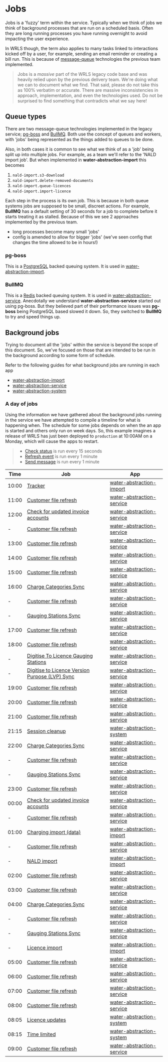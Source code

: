 # Jobs

Jobs is a 'fuzzy' term within the service. Typically when we think of jobs we think of background processes that are run on a scheduled basis. Often they are long running processes you have running overnight to avoid impacting the user experience.

In WRLS though, the term also applies to many tasks linked to interactions kicked off by a user, for example, sending an email reminder or creating a bill run. This is because of [message-queue](https://en.wikipedia.org/wiki/Message_queue) technologies the previous team implemented.

> Jobs is a _massive_ part of the WRLS legacy code base and was heavily relied upon by the previous delivery team. We're doing what we can to document what we find. That said, please do not take this as 100% verbatim or accurate. There are massive inconsistencies in approach, implementation, and even the technologies used. Do not be surprised to find something that contradicts what we say here!

## Queue types

There are two message-queue technologies implemented in the legacy service; [pg-boss](https://github.com/timgit/pg-boss) and [BullMQ](https://docs.bullmq.io/). Both use the concept of queues and workers, with 'jobs' being represented as the things added to queues to be done.

Also, in both cases it is common to see what we think of as a 'job' being split up into multiple jobs. For example, as a team we'll refer to the 'NALD import job'. But when implemented in **water-abstraction-import** this becomes

1. `nald-import.s3-download`
1. `nald-import.delete-removed-documents`
1. `nald-import.queue-licences`
1. `nald-import.import-licence`

Each step in the process is its own job. This is because in both queue systems jobs are supposed to be small, discreet actions. For example, **BullMQ** has a default setting of 30 seconds for a job to complete before it starts treating it as stalled. Because of this we see 2 approaches implemented by the previous team.

- long processes become many small 'jobs'
- config is amended to allow for bigger 'jobs' (we've seen config that changes the time allowed to be in hours!)

### pg-boss

This is a [PostgreSQL](https://www.postgresql.org/) backed queuing system. It is used in [water-abstraction-import](https://github.com/DEFRA/water-abstraction-import).

### BullMQ

This is a [Redis](https://redis.io/) backed queuing system. It is used in [water-abstraction-service](https://github.com/DEFRA/water-abstraction-service). Anecdotally we understand **water-abstraction-service** started out using pg-boss. But they believed part of their performance issues was **pg-boss** being PostgreSQL based slowed it down. So, they switched to **BullMQ** to try and speed things up.

## Background jobs

Trying to document all the 'jobs' within the service is beyond the scope of this document. So, we've focused on those that are intended to be run in the background according to some form of schedule.

Refer to the following guides for what background jobs are running in each app

- [water-abstraction-import](/jobs/import.md)
- [water-abstraction-service](/jobs/service.md)
- [water-abstraction-system](/jobs/system.md)

### A day of jobs

Using the information we have gathered about the background jobs running in the service we have attempted to compile a timeline for what is happening when. The schedule for some jobs depends on when the an app is started and others only run on week days. So, this example imagines a release of WRLS has just been deployed to `production` at 10:00AM on a Monday, which will cause the apps to restart.

> - [Check status](/jobs/service.md#check-status) is run every 15 seconds
> - [Refresh event](/jobs/service.md#refresh-event) is run every 1 minute
> - [Send message](/jobs/service.md#send-message) is run every 1 minute

|Time|Job|App|
|----|---|---|
|10:00|[Tracker](/jobs/import.md#tracker)|[water-abstraction-import](/jobs/import.md)|
|11:00|[Customer file refresh](/jobs/service.md#customer-file-refresh)|[water-abstraction-service](/jobs/service.md)|
|12:00|[Check for updated invoice accounts](/jobs/service.md#check-for-updated-invoice-accounts)|[water-abstraction-service](/jobs/service.md)|
| -   |[Customer file refresh](/jobs/service.md#customer-file-refresh)|[water-abstraction-service](/jobs/service.md)|
|13:00|[Customer file refresh](/jobs/service.md#customer-file-refresh)|[water-abstraction-service](/jobs/service.md)|
|14:00|[Customer file refresh](/jobs/service.md#customer-file-refresh)|[water-abstraction-service](/jobs/service.md)|
|15:00|[Customer file refresh](/jobs/service.md#customer-file-refresh)|[water-abstraction-service](/jobs/service.md)|
|16:00|[Charge Categories Sync](/jobs/service.md#charge-categories-sync)|[water-abstraction-service](/jobs/service.md)|
| -   |[Customer file refresh](/jobs/service.md#customer-file-refresh)|[water-abstraction-service](/jobs/service.md)|
| -   |[Gauging Stations Sync](/jobs/service.md#gauging-stations-sync)|[water-abstraction-service](/jobs/service.md)|
|17:00|[Customer file refresh](/jobs/service.md#customer-file-refresh)|[water-abstraction-service](/jobs/service.md)|
|18:00|[Customer file refresh](/jobs/service.md#customer-file-refresh)|[water-abstraction-service](/jobs/service.md)|
| -   |[Digitise To Licence Gauging Stations](/jobs/service.md#digitise-to-licence-gauging-stations)|[water-abstraction-service](/jobs/service.md)|
| -   |[Digitise to Licence Version Purpose (LVP) Sync](/jobs/service.md#digitise-to-licence-version-purpose-lvp-sync)|[water-abstraction-service](/jobs/service.md)|
|19:00|[Customer file refresh](/jobs/service.md#customer-file-refresh)|[water-abstraction-service](/jobs/service.md)|
|20:00|[Customer file refresh](/jobs/service.md#customer-file-refresh)|[water-abstraction-service](/jobs/service.md)|
|21:00|[Customer file refresh](/jobs/service.md#customer-file-refresh)|[water-abstraction-service](/jobs/service.md)|
|21:15|[Session cleanup](/jobs/system.md#session-cleanup)|[water-abstraction-system](/jobs/system.md)|
|22:00|[Charge Categories Sync](/jobs/service.md#charge-categories-sync)|[water-abstraction-service](/jobs/service.md)|
| -   |[Customer file refresh](/jobs/service.md#customer-file-refresh)|[water-abstraction-service](/jobs/service.md)|
| -   |[Gauging Stations Sync](/jobs/service.md#gauging-stations-sync)|[water-abstraction-service](/jobs/service.md)|
|23:00|[Customer file refresh](/jobs/service.md#customer-file-refresh)|[water-abstraction-service](/jobs/service.md)|
|00:00|[Check for updated invoice accounts](/jobs/service.md#check-for-updated-invoice-accounts)|[water-abstraction-service](/jobs/service.md)|
| -   |[Customer file refresh](/jobs/service.md#customer-file-refresh)|[water-abstraction-service](/jobs/service.md)|
|01:00|[Charging import (data)](/jobs/import.md#charging-import-data)|[water-abstraction-import](/jobs/import.md)|
| -   |[Customer file refresh](/jobs/service.md#customer-file-refresh)|[water-abstraction-service](/jobs/service.md)|
| -   |[NALD import](/jobs/import.md#nald-import)|[water-abstraction-import](/jobs/import.md)|
|02:00|[Customer file refresh](/jobs/service.md#customer-file-refresh)|[water-abstraction-service](/jobs/service.md)|
|03:00|[Customer file refresh](/jobs/service.md#customer-file-refresh)|[water-abstraction-service](/jobs/service.md)|
|04:00|[Charge Categories Sync](/jobs/service.md#charge-categories-sync)|[water-abstraction-service](/jobs/service.md)|
| -   |[Customer file refresh](/jobs/service.md#customer-file-refresh)|[water-abstraction-service](/jobs/service.md)|
| -   |[Gauging Stations Sync](/jobs/service.md#gauging-stations-sync)|[water-abstraction-service](/jobs/service.md)|
| -   |[Licence import](/jobs/import.md#licence-import)|[water-abstraction-import](/jobs/import.md)|
|05:00|[Customer file refresh](/jobs/service.md#customer-file-refresh)|[water-abstraction-service](/jobs/service.md)|
|06:00|[Customer file refresh](/jobs/service.md#customer-file-refresh)|[water-abstraction-service](/jobs/service.md)|
|07:00|[Customer file refresh](/jobs/service.md#customer-file-refresh)|[water-abstraction-service](/jobs/service.md)|
|08:00|[Customer file refresh](/jobs/service.md#customer-file-refresh)|[water-abstraction-service](/jobs/service.md)|
|08:05|[Licence updates](/jobs/system.md#licence-updates)|[water-abstraction-system](/jobs/system.md)|
|08:15|[Time limited](/jobs/system.md#time-limited)|[water-abstraction-system](/jobs/system.md)|
|09:00|[Customer file refresh](/jobs/service.md#customer-file-refresh)|[water-abstraction-service](/jobs/service.md)|
